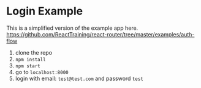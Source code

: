 # Login Example

This is a simplified version of the example app here.
https://github.com/ReactTraining/react-router/tree/master/examples/auth-flow

1. clone the repo
2. `npm install`
3. `npm start`
4. go to `localhost:8000`
5. login with email: `test@test.com` and password `test`
